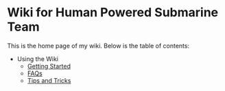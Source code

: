 # Wiki for Human Powered Submarine Team

This is the home page of my wiki. Below is the table of contents:

- Using the Wiki
  - [Getting Started](wiki_setup/getting-started.md)
  - [FAQs](wiki_setup/faqs.md)
  - [Tips and Tricks](wiki_setup/tips.md)
